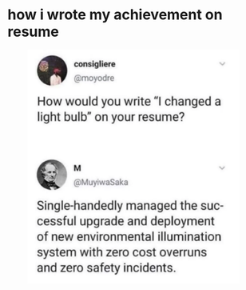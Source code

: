 # how i wrote my achievement on resume

<figure><img src="../../.gitbook/assets/image (5).png" alt=""><figcaption></figcaption></figure>
